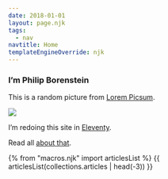 ```yaml
---
date: 2018-01-01
layout: page.njk
tags:
  - nav
navtitle: Home
templateEngineOverride: njk
---
```


<h3 id="im-philip-borenstein">I’m Philip Borenstein</h3>
<p>This is a random picture from <a href="https://picsum.photos/">Lorem Picsum</a>.</p>
<p><img src="https://picsum.photos/512/128?gravity=center&amp;random" /></p>
<p>I’m redoing this site in <a href="https://www.11ty.io/">Eleventy</a>.</p>
<p>Read all <a href="/tags/eleventy/">about that</a>.</p>


{% from "macros.njk" import articlesList  %}
{{ articlesList(collections.articles | head(-3)) }}
